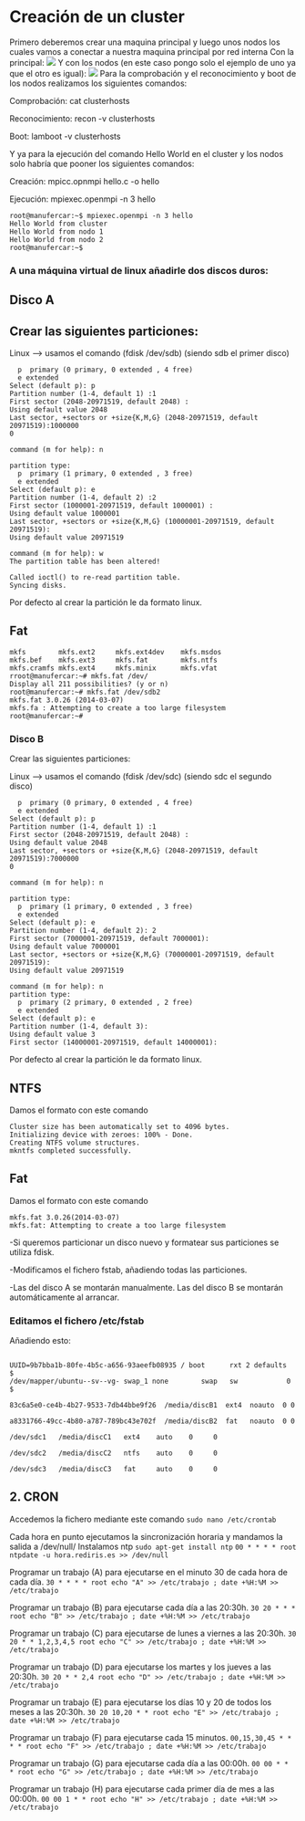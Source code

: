# Creación de un cluster
Primero deberemos crear una maquina principal y luego unos nodos los cuales vamos a conectar a nuestra maquina principal por red interna
Con la principal:
![](https://github.com/mafercar/DNS-y-Apache-en-linux/blob/master/cluster.png)
Y con los nodos (en este caso pongo solo el ejemplo de uno ya que el otro es igual):
![](https://github.com/mafercar/DNS-y-Apache-en-linux/blob/master/nodo1.png)
Para la comprobación y el reconocimiento y boot de los nodos realizamos los siguientes comandos:

Comprobación: cat clusterhosts

Reconocimiento: recon -v clusterhosts

Boot: lamboot -v clusterhosts

Y ya para la ejecución del comando Hello World en el cluster y los nodos solo habría que pooner los siguientes comandos:

Creación: mpicc.opnmpi hello.c -o hello

Ejecución: mpiexec.openmpi -n 3 hello
```root@manufercar:~$ mpicc.openmpi hello.c -o hello
root@manufercar:~$ mpiexec.openmpi -n 3 hello
Hello World from cluster
Hello World from nodo 1
Hello World from nodo 2
root@manufercar:~$ 
```
### A una máquina virtual de linux añadirle dos discos duros:
## Disco A
## Crear las siguientes particiones:
Linux --> usamos el comando (fdisk /dev/sdb) (siendo sdb el primer disco)

```partition type:
  p  primary (0 primary, 0 extended , 4 free)
  e extended
Select (default p): p
Partition number (1-4, default 1) :1
First sector (2048-20971519, default 2048) :
Using default value 2048
Last sector, +sectors or +size{K,M,G} (2048-20971519, default 20971519):1000000
0

command (m for help): n 

partition type:
  p  primary (1 primary, 0 extended , 3 free)
  e extended
Select (default p): e
Partition number (1-4, default 2) :2
First sector (1000001-20971519, default 1000001) :
Using default value 1000001
Last sector, +sectors or +size{K,M,G} (10000001-20971519, default 20971519):
Using default value 20971519

command (m for help): w
The partition table has been altered!

Called ioctl() to re-read partition table.
Syncing disks.
```

Por defecto al crear la partición le da formato linux.

## Fat
```root@manufercar:~# mkfs
mkfs        mkfs.ext2     mkfs.ext4dev    mkfs.msdos
mkfs.bef    mkfs.ext3     mkfs.fat        mkfs.ntfs
mkfs.cramfs mkfs.ext4     mkfs.minix      mkfs.vfat
rroot@manufercar:~# mkfs.fat /dev/
Display all 211 possibilities? (y or n)
root@manufercar:~# mkfs.fat /dev/sdb2
mkfs.fat 3.0.26 (2014-03-07)
mkfs.fa : Attempting to create a too large filesystem
root@manufercar:~# 
```
### Disco B
Crear las siguientes particiones:

Linux --> usamos el comando (fdisk /dev/sdc) (siendo sdc el segundo disco)

```partition type:
  p  primary (0 primary, 0 extended , 4 free)
  e extended
Select (default p): p
Partition number (1-4, default 1) :1
First sector (2048-20971519, default 2048) :
Using default value 2048
Last sector, +sectors or +size{K,M,G} (2048-20971519, default 20971519):7000000
0

command (m for help): n 

partition type:
  p  primary (1 primary, 0 extended , 3 free)
  e extended
Select (default p): e
Partition number (1-4, default 2): 2
First sector (7000001-20971519, default 7000001):
Using default value 7000001
Last sector, +sectors or +size{K,M,G} (70000001-20971519, default 20971519):
Using default value 20971519

command (m for help): n
partition type:
  p  primary (2 primary, 0 extended , 2 free)
  e extended
Select (default p): e
Partition number (1-4, default 3):
Using default value 3
First sector (14000001-20971519, default 14000001):
```
Por defecto al crear la partición le da formato linux.

## NTFS
Damos el formato con este comando

```root@manufercar:~# mkfs.fat /dev/sdc2
Cluster size has been automatically set to 4096 bytes.
Initializing device with zeroes: 100% - Done.
Creating NTFS volume structures.
mkntfs completed successfully. 
```
## Fat
Damos el formato con este comando

```root@manufercar:~# mkfs.fat /dev/sdc3
mkfs.fat 3.0.26(2014-03-07)
mkfs.fat: Attempting to create a too large filesystem
```
-Si queremos particionar un disco nuevo y formatear sus particiones se utiliza fdisk.

-Modificamos el fichero fstab, añadiendo todas las particiones.

-Las del disco A se montarán manualmente. Las del disco B se montarán automáticamente al arrancar.

### Editamos el fichero /etc/fstab
Añadiendo esto:

```/dev/mapper/manufercar--sv--vg-root /   ext4 errors=remount-ro 0            $

UUID=9b7bba1b-80fe-4b5c-a656-93aeefb08935 / boot      rxt 2 defaults    $  
/dev/mapper/ubuntu--sv--vg- swap_1 none        swap   sw            0   $

83c6a5e0-ce4b-4b27-9533-7db44bbe9f26  /media/discB1  ext4  noauto  0 0

a8331766-49cc-4b80-a787-789bc43e702f  /media/discB2  fat   noauto  0 0

/dev/sdc1   /media/discC1   ext4    auto    0     0

/dev/sdc2   /media/discC2   ntfs    auto    0     0

/dev/sdc3   /media/discC3   fat     auto    0     0
```

## 2. CRON
Accedemos la fichero mediante este comando
```sudo nano /etc/crontab```

Cada hora en punto ejecutamos la sincronización horaria y mandamos la salida a /dev/null/
Instalamos ntp ```sudo apt-get install ntp```
```00 * * * * root ntpdate -u hora.rediris.es >> /dev/null```

Programar un trabajo (A) para ejecutarse en el minuto 30 de cada hora de cada día.
```30 * * * * root echo "A" >> /etc/trabajo ; date +%H:%M >> /etc/trabajo```

Programar un trabajo (B) para ejecutarse cada día a las 20:30h.
```30 20 * * * root echo "B" >> /etc/trabajo ; date +%H:%M >> /etc/trabajo```

Programar un trabajo (C) para ejecutarse de lunes a viernes a las 20:30h.
```30 20 * * 1,2,3,4,5 root echo "C" >> /etc/trabajo ; date +%H:%M >> /etc/trabajo```

Programar un trabajo (D) para ejecutarse los martes y los jueves a las 20:30h.
```30 20 * * 2,4 root echo "D" >> /etc/trabajo ; date +%H:%M >> /etc/trabajo```

Programar un trabajo (E) para ejecutarse los días 10 y 20 de todos los meses a las 20:30h.
```30 20 10,20 * * root echo "E" >> /etc/trabajo ; date +%H:%M >> /etc/trabajo```

Programar un trabajo (F) para ejecutarse cada 15 minutos.
```00,15,30,45 * * * * root echo "F" >> /etc/trabajo ; date +%H:%M >> /etc/trabajo```

Programar un trabajo (G) para ejecutarse cada día a las 00:00h.
```00 00 * * * root echo "G" >> /etc/trabajo ; date +%H:%M >> /etc/trabajo```

Programar un trabajo (H) para ejecutarse cada primer día de mes a las 00:00h.
```00 00 1 * * root echo "H" >> /etc/trabajo ; date +%H:%M >> /etc/trabajo```
